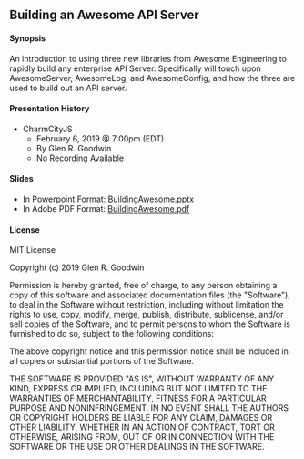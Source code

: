## Building an Awesome API Server

#### Synopsis

An introduction to using three new libraries from Awesome Engineering
to rapidly build any enterprise API Server. Specifically will
touch upon AwesomeServer, AwesomeLog, and AwesomeConfig, and how the
three are used to build out an API server.

#### Presentation History

* CharmCityJS
  - February 6, 2019 @ 7:00pm (EDT)
  - By Glen R. Goodwin
  - No Recording Available

#### Slides

* In Powerpoint Format: [BuildingAwesome.pptx](https://github.com/arei/talks/raw/master/BuildingAwesome/BuildingAwesome.pptx)
* In Adobe PDF Format: [BuildingAwesome.pdf](https://github.com/arei/talks/raw/master/BuildingAwesome/BuildingAwesome.pdf)

#### License

MIT License

Copyright (c) 2019 Glen R. Goodwin

Permission is hereby granted, free of charge, to any person obtaining a copy
of this software and associated documentation files (the "Software"), to deal
in the Software without restriction, including without limitation the rights
to use, copy, modify, merge, publish, distribute, sublicense, and/or sell
copies of the Software, and to permit persons to whom the Software is
furnished to do so, subject to the following conditions:

The above copyright notice and this permission notice shall be included in all
copies or substantial portions of the Software.

THE SOFTWARE IS PROVIDED "AS IS", WITHOUT WARRANTY OF ANY KIND, EXPRESS OR
IMPLIED, INCLUDING BUT NOT LIMITED TO THE WARRANTIES OF MERCHANTABILITY,
FITNESS FOR A PARTICULAR PURPOSE AND NONINFRINGEMENT. IN NO EVENT SHALL THE
AUTHORS OR COPYRIGHT HOLDERS BE LIABLE FOR ANY CLAIM, DAMAGES OR OTHER
LIABILITY, WHETHER IN AN ACTION OF CONTRACT, TORT OR OTHERWISE, ARISING FROM,
OUT OF OR IN CONNECTION WITH THE SOFTWARE OR THE USE OR OTHER DEALINGS IN THE
SOFTWARE.
